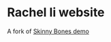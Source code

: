 # Rachel li website

A fork of  [Skinny Bones demo](http://mmistakes.github.io/skinny-bones-jekyll/) 
